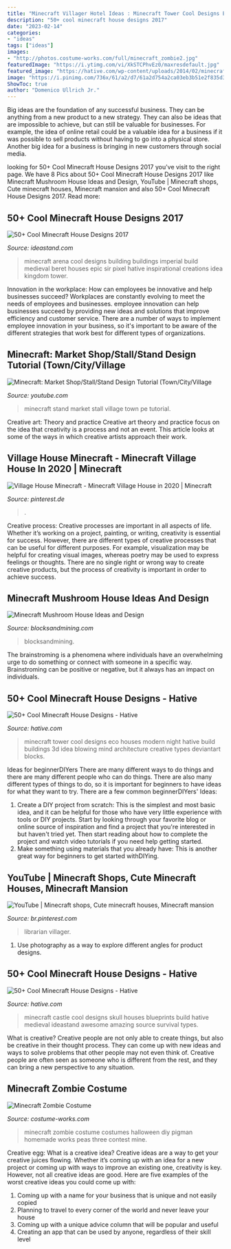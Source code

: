```yaml
---
title: "Minecraft Villager Hotel Ideas : Minecraft Tower Cool Designs Eco Houses Modern Night Hative Build Buildings 3d Idea Blowing Mind Architecture Creative Types Deviantart Blocks"
description: "50+ cool minecraft house designs 2017"
date: "2023-02-14"
categories:
- "ideas"
tags: ["ideas"]
images:
- "http://photos.costume-works.com/full/minecraft_zombie2.jpg"
featuredImage: "https://i.ytimg.com/vi/XkSTCPhvEz0/maxresdefault.jpg"
featured_image: "https://hative.com/wp-content/uploads/2014/02/minecraft-houses/modern-tower-night-idea-51.jpg"
image: "https://i.pinimg.com/736x/61/a2/d7/61a2d754a2ca03eb3b51e2f835d32c77.jpg"
ShowToc: true
author: "Domenico Ullrich Jr."
---
```



Big ideas are the foundation of any successful business. They can be anything from a new product to a new strategy. They can also be ideas that are impossible to achieve, but can still be valuable for businesses. For example, the idea of online retail could be a valuable idea for a business if it was possible to sell products without having to go into a physical store. Another big idea for a business is bringing in new customers through social media.

	

		
looking for 50+ Cool Minecraft House Designs 2017 you've visit to the right page. We have 8 Pics about 50+ Cool Minecraft House Designs 2017 like Minecraft Mushroom House Ideas and Design, YouTube | Minecraft shops, Cute minecraft houses, Minecraft mansion and also 50+ Cool Minecraft House Designs 2017. Read more:
		
    
## 50+ Cool Minecraft House Designs 2017

<img loading=lazy src="http://ideastand.com/wp-content/uploads/2014/02/minecraft-houses/imperial-city-arena-30.jpg" onerror="this.onerror=null;this.src='https://tse4.mm.bing.net/th?id=OIP.yFgJgG2wxOBRzVo-W2u-EgHaEE&amp;pid=15.1';" alt="50+ Cool Minecraft House Designs 2017">

_Source: ideastand.com_

>minecraft arena cool designs building buildings imperial build medieval beret houses epic sir pixel hative inspirational creations idea kingdom tower. 

	

Innovation in the workplace: How can employees be innovative and help businesses succeed?
Workplaces are constantly evolving to meet the needs of employees and businesses. employee innovation can help businesses succeed by providing new ideas and solutions that improve efficiency and customer service. There are a number of ways to implement employee innovation in your business, so it's important to be aware of the different strategies that work best for different types of organizations.

    
## Minecraft: Market Shop/Stall/Stand Design Tutorial (Town/City/Village

<img loading=lazy src="https://i.ytimg.com/vi/XkSTCPhvEz0/maxresdefault.jpg" onerror="this.onerror=null;this.src='https://tse4.mm.bing.net/th?id=OIP.1McB6kvM_2CMd7hbc9TuWQHaEK&amp;pid=15.1';" alt="Minecraft: Market Shop/Stall/Stand Design Tutorial (Town/City/Village">

_Source: youtube.com_

>minecraft stand market stall village town pe tutorial. 

	

Creative art: Theory and practice
Creative art theory and practice focus on the idea that creativity is a process and not an event. This article looks at some of the ways in which creative artists approach their work.

    
## Village House Minecraft - Minecraft Village House In 2020 | Minecraft

<img loading=lazy src="https://i.pinimg.com/736x/61/a2/d7/61a2d754a2ca03eb3b51e2f835d32c77.jpg" onerror="this.onerror=null;this.src='https://tse4.mm.bing.net/th?id=OIP.TKDZZ1R7sfStgHoRbuuglQHaHa&amp;pid=15.1';" alt="Village House Minecraft - Minecraft Village House in 2020 | Minecraft">

_Source: pinterest.de_

>. 

	

Creative process:
Creative processes are important in all aspects of life. Whether it’s working on a project, painting, or writing, creativity is essential for success. However, there are different types of creative processes that can be useful for different purposes. For example, visualization may be helpful for creating visual images, whereas poetry may be used to express feelings or thoughts. There are no single right or wrong way to create creative products, but the process of creativity is important in order to achieve success.

    
## Minecraft Mushroom House Ideas And Design

<img loading=lazy src="https://blocksandmining.com/wp-content/uploads/2020/11/Mushroom_House-2048x993.jpg" onerror="this.onerror=null;this.src='https://tse3.mm.bing.net/th?id=OIP.dgGv7erSly5LnPlzxAZc5wHaDl&amp;pid=15.1';" alt="Minecraft Mushroom House Ideas and Design">

_Source: blocksandmining.com_

>blocksandmining. 

	

The brainstroming is a phenomena where individuals have an overwhelming urge to do something or connect with someone in a specific way. Brainstroming can be positive or negative, but it always has an impact on individuals.

    
## 50+ Cool Minecraft House Designs - Hative

<img loading=lazy src="https://hative.com/wp-content/uploads/2014/02/minecraft-houses/modern-tower-night-idea-51.jpg" onerror="this.onerror=null;this.src='https://tse4.mm.bing.net/th?id=OIP.sAPG-K3JHqJGXca31A5VwQHaD7&amp;pid=15.1';" alt="50+ Cool Minecraft House Designs - Hative">

_Source: hative.com_

>minecraft tower cool designs eco houses modern night hative build buildings 3d idea blowing mind architecture creative types deviantart blocks. 

	

Ideas for beginnerDIYers
There are many different ways to do things and there are many different people who can do things. There are also many different types of things to do, so it is important for beginners to have ideas for what they want to try. There are a few common beginnerDIYers' Ideas: 
1. Create a DIY project from scratch: This is the simplest and most basic idea, and it can be helpful for those who have very little experience with tools or DIY projects. Start by looking through your favorite blog or online source of inspiration and find a project that you're interested in but haven't tried yet. Then start reading about how to complete the project and watch video tutorials if you need help getting started. 
2. Make something using materials that you already have: This is another great way for beginners to get started withDIYing.

    
## YouTube | Minecraft Shops, Cute Minecraft Houses, Minecraft Mansion

<img loading=lazy src="https://i.pinimg.com/736x/f8/e3/d2/f8e3d2cae0446a209cc4af9bd9b01122.jpg" onerror="this.onerror=null;this.src='https://tse2.mm.bing.net/th?id=OIP.77-V_exb8n6rkpugiBrMNwHaEK&amp;pid=15.1';" alt="YouTube | Minecraft shops, Cute minecraft houses, Minecraft mansion">

_Source: br.pinterest.com_

>librarian villager. 

	

1. Use photography as a way to explore different angles for product designs.

    
## 50+ Cool Minecraft House Designs - Hative

<img loading=lazy src="https://hative.com/wp-content/uploads/2014/02/minecraft-houses/minecraft-skull-castle-3.jpg" onerror="this.onerror=null;this.src='https://tse3.mm.bing.net/th?id=OIP.rQS27eKKIE5hczcEvHRrVwHaEK&amp;pid=15.1';" alt="50+ Cool Minecraft House Designs - Hative">

_Source: hative.com_

>minecraft castle cool designs skull houses blueprints build hative medieval ideastand awesome amazing source survival types. 

	

What is creative?
Creative people are not only able to create things, but also be creative in their thought process. They can come up with new ideas and ways to solve problems that other people may not even think of. Creative people are often seen as someone who is different from the rest, and they can bring a new perspective to any situation.

    
## Minecraft Zombie Costume

<img loading=lazy src="http://photos.costume-works.com/full/minecraft_zombie2.jpg" onerror="this.onerror=null;this.src='https://tse4.mm.bing.net/th?id=OIP.-TRXVjfad2LU3qJn6HWaFAHaJ3&amp;pid=15.1';" alt="Minecraft Zombie Costume">

_Source: costume-works.com_

>minecraft zombie costume costumes halloween diy pigman homemade works peas three contest mine. 

	

Creative egg: What is a creative idea?
Creative ideas are a way to get your creative juices flowing. Whether it’s coming up with an idea for a new project or coming up with ways to improve an existing one, creativity is key. However, not all creative ideas are good. Here are five examples of the worst creative ideas you could come up with:
1. Coming up with a name for your business that is unique and not easily copied
2. Planning to travel to every corner of the world and never leave your house
3. Coming up with a unique advice column that will be popular and useful
4. Creating an app that can be used by anyone, regardless of their skill level

